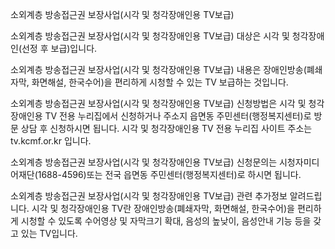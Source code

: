 소외계층 방송접근권 보장사업(시각 및 청각장애인용 TV보급)


소외계층 방송접근권 보장사업(시각 및 청각장애인용 TV보급) 대상은 시각 및 청각장애인(선정 후 보급)입니다.


소외계층 방송접근권 보장사업(시각 및 청각장애인용 TV보급) 내용은 장애인방송(폐쇄자막, 화면해설, 한국수어)을 편리하게 시청할 수 있는 TV 보급하는 것입니다.


소외계층 방송접근권 보장사업(시각 및 청각장애인용 TV보급) 신청방법은 시각 및 청각장애인용 TV 전용 누리집에서 신청하거나 주소지 읍면동 주민센터(행정복지센터)로 방문 상담 후 신청하시면 됩니다. 시각 및 청각장애인용 TV 전용 누리집 사이트 주소는 tv.kcmf.or.kr 입니다.


소외계층 방송접근권 보장사업(시각 및 청각장애인용 TV보급) 신청문의는 시청자미디어재단(1688-4596)또는 전국 읍면동 주민센터(행정복지센터)로 하시면 됩니다.


소외계층 방송접근권 보장사업(시각 및 청각장애인용 TV보급) 관련 추가정보 알려드립니다.
시각 및 청각장애인용 TV란 장애인방송(폐쇄자막, 화면해설, 한국수어)을 편리하게 시청할 수 있도록 수어영상 및 자막크기 확대, 음성의 높낮이, 음성안내 기능 등을 갖고 있는 TV입니다.